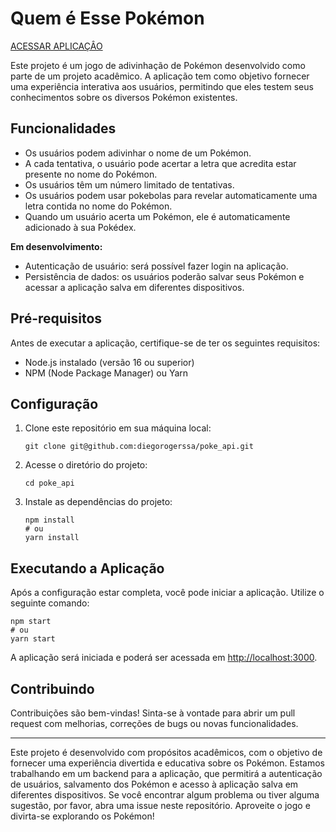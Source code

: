 # Quem é Esse Pokémon
[ACESSAR APLICAÇÂO](https://diegorogerssa.github.io/poke_api/)

Este projeto é um jogo de adivinhação de Pokémon desenvolvido como parte de um projeto acadêmico. A aplicação tem como objetivo fornecer uma experiência interativa aos usuários, permitindo que eles testem seus conhecimentos sobre os diversos Pokémon existentes.

## Funcionalidades

- Os usuários podem adivinhar o nome de um Pokémon.
- A cada tentativa, o usuário pode acertar a letra que acredita estar presente no nome do Pokémon.
- Os usuários têm um número limitado de tentativas.
- Os usuários podem usar pokebolas para revelar automaticamente uma letra contida no nome do Pokémon.
- Quando um usuário acerta um Pokémon, ele é automaticamente adicionado à sua Pokédex.

**Em desenvolvimento:**

- Autenticação de usuário: será possível fazer login na aplicação.
- Persistência de dados: os usuários poderão salvar seus Pokémon e acessar a aplicação salva em diferentes dispositivos.

## Pré-requisitos

Antes de executar a aplicação, certifique-se de ter os seguintes requisitos:

- Node.js instalado (versão 16 ou superior)
- NPM (Node Package Manager) ou Yarn

## Configuração

1. Clone este repositório em sua máquina local:

   ```shell
   git clone git@github.com:diegorogerssa/poke_api.git
   ```
2. Acesse o diretório do projeto:

   ```shell
   cd poke_api
   ```
3. Instale as dependências do projeto:

   ```shell
   npm install
   # ou
   yarn install
   ```

## Executando a Aplicação

Após a configuração estar completa, você pode iniciar a aplicação. Utilize o seguinte comando:

```shell
npm start
# ou
yarn start
```

A aplicação será iniciada e poderá ser acessada em [http://localhost:3000](http://localhost:3000).

## Contribuindo

Contribuições são bem-vindas! Sinta-se à vontade para abrir um pull request com melhorias, correções de bugs ou novas funcionalidades.

---

Este projeto é desenvolvido com propósitos acadêmicos, com o objetivo de fornecer uma experiência divertida e educativa sobre os Pokémon. Estamos trabalhando em um backend para a aplicação, que permitirá a autenticação de usuários, salvamento dos Pokémon e acesso à aplicação salva em diferentes dispositivos. Se você encontrar algum problema ou tiver alguma sugestão, por favor, abra uma issue neste repositório. Aproveite o jogo e divirta-se explorando os Pokémon!
